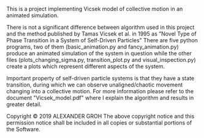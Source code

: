 This is a project implementing Vicsek model of collective motion in an animated simulation.

There is not a significant difference between algorithm used in this
project and the method published by Tamas Vicsek et al. in 1995 as ”Novel Type of Phase Transition in a System of Self-Driven Particles"
There are five python programs, two of them (basic_animation.py and fancy_animation.py) produce an animated simulation of the system in question while the other files (plots_changing_sigma.py, transition_plot.py
and	visual_inspection.py) create a plots which represent different aspects of the system.

Important property of self-driven particle systems is that they have a state transition, during which we can observe unaligned/chaotic movement changing into a collective motion. For more information please refer to the document "Vicsek_model.pdf" where I explain the algorithm and results in greater detail.

Copyright © 2019 ALEXANDER GROH
The above copyright notice and this permission notice shall be included in all copies or substantial portions of the Software.
